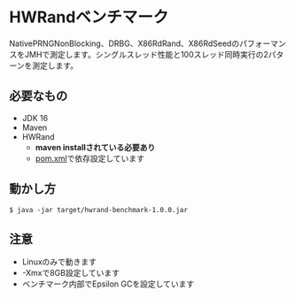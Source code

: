 # HWRandベンチマーク

NativePRNGNonBlocking、DRBG、X86RdRand、X86RdSeedのパフォーマンスをJMHで測定します。シングルスレッド性能と100スレッド同時実行の2パターンを測定します。

## 必要なもの

* JDK 16
* Maven
* HWRand
    * **maven installされている必要あり**
    * [pom.xml](pom.xml)で依存設定しています

## 動かし方

```
$ java -jar target/hwrand-benchmark-1.0.0.jar
```

## 注意

* Linuxのみで動きます
* -Xmxで8GB設定しています
* ベンチマーク内部でEpsilon GCを設定しています
